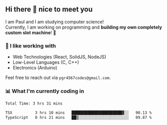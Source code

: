 ## Hi there 👋 nice to meet you

I am Paul and I am studying computer science!  
Currently, I am working on programming and **building my own completely custom slot machine**! 🎰

### 🔭 I like working with
- Web Technologies (React, SolidJS, NodeJS)
- Low-Level Languages (C, C++)
- Electronics (Arduino)

Feel free to reach out via `pgr4567codes@gmail.com`.

### 📊 What I'm currently coding in
<!--START_SECTION:waka-->

```txt
Total Time: 3 hrs 31 mins

TSX          3 hrs 10 mins   ██████████████████████▓░░   90.13 %
TypeScript   0 hrs 21 mins   ██▒░░░░░░░░░░░░░░░░░░░░░░   09.87 %
```

<!--END_SECTION:waka-->
